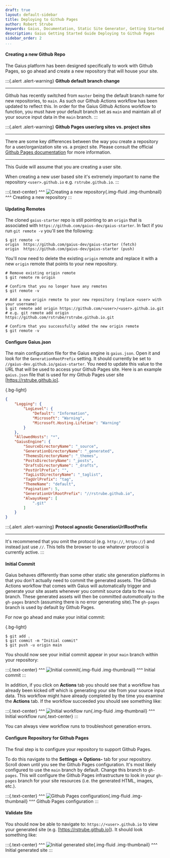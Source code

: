 ```yaml
---
draft: true
layout: default-sidebar
title: Deploying to Github Pages
author: Robert Strube
keywords: Gaius, Documentation, Static Site Generator, Getting Started, Deploying to Github Pages
description: Gaius Getting Started Guide Deploying to Github Pages
sidebar_order: 2
...
```


#### Creating a new Github Repo

The Gaius platform has been designed specifically to work with Github Pages, so go ahead and create a new repository that will house your site.

:::{.alert .alert-warning}
**Github default branch change**
___
Github has recently switched from `master` being the default branch name for new repositories, to `main`.  As such our Github Actions workflow has been updated to reflect this.  In order for the Gaius Github Actions workflow to function, you must have your default branch set as `main` and maintain all of your source input data in the `main` branch.
:::

:::{.alert .alert-warning}
**Github Pages user/org sites vs. project sites**
___
There are some key differences between the way you create a repository for a user/organization site vs. a project site. Please consult the official [Github Pages documentation](https://docs.github.com/en/free-pro-team@latest/github/working-with-github-pages/creating-a-github-pages-site) for more information.
___
This Guide will assume that you are creating a user site.

When creating a new user based site it's extremely important to name the repository `<user>.github.io` e.g. `rstrube.github.io`.
:::

:::{.text-center}
^^^
![Creating a new repository]({{site.url}}/images/guides/getting-started/new-repo.png){.img-fluid .img-thumbnail}
^^^ Creating a new repository
:::

#### Updating Remotes

The cloned `gaius-starter` repo is still pointing to an `origin` that is associated with `https://github.com/gaius-dev/gaius-starter`.  In fact if you run `git remote -v` you'll see the following:

```shell
$ git remote -v 
origin  https://github.com/gaius-dev/gaius-starter (fetch)
origin  https://github.com/gaius-dev/gaius-starter (push)
```
You'll now need to delete the existing `origin` remote and replace it with a new `origin` remote that points to your new repository.

```shell
# Remove existing origin remote
$ git remote rm origin

# Confirm that you no longer have any remotes
$ git remote -v

# Add a new origin remote to your new repository (replace <user> with your username)
$ git remote add origin https://github.com/<user>/<user>.github.io.git
# e.g. git remote add origin https://github.com/rstrube/rstrube.github.io.git

# Confirm that you successfully added the new origin remote
$ git remote -v
```

#### Configure Gaius.json

The main configuration file for the Gaius engine is `gaius.json`.  Open it and look for the `GenerationRootPrefix` setting.  It should currently be set to `//gaius-dev.github.io/gaius-starter`.  You need to update this value to the URL that will be used to access your Github Pages site.  Here is an example `gaius.json` file that is used for my Github Pages user site [https://rstrube.github.io].

{.bg-light}
```json
{
    "Logging": {
        "LogLevel": {
            "Default": "Information",
            "Microsoft": "Warning",
            "Microsoft.Hosting.Lifetime": "Warning"
        }
    },
    "AllowedHosts": "*",
    "GaiusEngine": {
        "SourceDirectoryName": "_source",
        "GenerationDirectoryName": "_generated",
        "ThemesDirectoryName": "_themes",
        "PostsDirectoryName": "_posts",
        "DraftsDirectoryName": "_drafts",
        "PostUrlPrefix": "",
        "TagListDirectoryName": "_taglist",
        "TagUrlPrefix": "tag",
        "ThemeName": "default",
        "Pagination": 5,
        "GenerationUrlRootPrefix": "//rstrube.github.io",
        "AlwaysKeep": [
            ".git"
        ]
    }
}
```
:::{.alert .alert-warning}
**Protocol agnostic GenerationUrlRootPrefix**
___
It's recommened that you omit the protocol (e.g. `http://`, `https://`) and instead just use `//`.  This tells the browser to use whatever protocol is currently active.
:::

#### Initial Commit

Gaius behaves differently than some other static site generation platforms in that you don't actually need to commit the generated assets.  The Github Actions workflow that comes with Gaius will automatically trigger and generate your site assets whenever you commit source data to the `main` branch.  These generated assets will then be committed *automatically* to the `gh-pages` branch (assuming there is no error generating site).The `gh-pages` branch is used by default by Github Pages.

For now go ahead and make your initial commit:

{.bg-light}
```shell
$ git add .
$ git commit -m "Initial commit"
$ git push -u origin main
```
You should now see your initial commit appear in your `main` branch within your repository:

:::{.text-center}
^^^
![Initial commit]({{site.url}}/images/guides/getting-started/initial-commit.png){.img-fluid .img-thumbnail}
^^^ Initial commit
:::

In addition, if you click on **Actions** tab you should see that a workflow has already been kicked off which is generating your site from your source input data.  This workflow might have already completed by the time you examine the **Actions** tab.  If the workflow succeeded you should see something like:

:::{.text-center}
^^^
![Initial workflow run]({{site.url}}/images/guides/getting-started/initial-workflow-run.png){.img-fluid .img-thumbnail}
^^^ Initial workflow run{.text-center}
:::

You can always view workflow runs to troubleshoot generation errors.

#### Configure Repository for Github Pages

The final step is to configure your repository to support Github Pages.

To do this navigate to the **Settings -> Options-** tab for your repository.  Scroll down until you see the Github Pages configuration.  It's most likely configured to use the `main` branch by default.  Change this branch to `gh-pages`.  This will configure the Github Pages infrastructure to look in your `gh-pages` branch for your site resources (i.e. the generated HTML, images, etc.).

:::{.text-center}
^^^
![Github Pages configuration]({{site.url}}/images/guides/getting-started/gh-pages-config.png){.img-fluid .img-thumbnail}
^^^ Github Pages configuration
:::

#### Validate Site

You should now be able to navigate to: `https://<user>.github.io` to view your generated site (e.g. [https://rstrube.github.io]).  It should look something like:

:::{.text-center}
^^^
![Initial generated site]({{site.url}}/images/guides/getting-started/initial-generated-site.png){.img-fluid .img-thumbnail}
^^^ Initial generated site
:::
